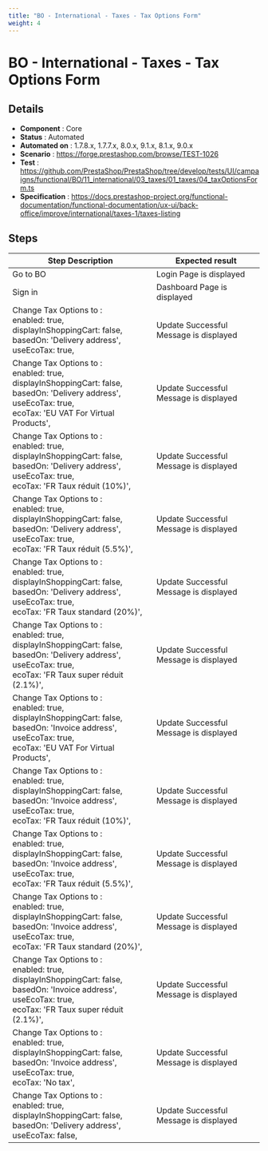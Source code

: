```yaml
---
title: "BO - International - Taxes - Tax Options Form"
weight: 4
---
```


# BO - International - Taxes - Tax Options Form
## Details
* **Component** : Core
* **Status** : Automated
* **Automated on** : 1.7.8.x, 1.7.7.x, 8.0.x, 9.1.x, 8.1.x, 9.0.x
* **Scenario** : https://forge.prestashop.com/browse/TEST-1026
* **Test** : https://github.com/PrestaShop/PrestaShop/tree/develop/tests/UI/campaigns/functional/BO/11_international/03_taxes/01_taxes/04_taxOptionsForm.ts
* **Specification** : https://docs.prestashop-project.org/functional-documentation/functional-documentation/ux-ui/back-office/improve/international/taxes-1/taxes-listing

## Steps
| Step Description | Expected result |
| ----- | ----- |
| Go to BO | Login Page is displayed |
| Sign in | Dashboard Page is displayed |
| Change Tax Options to :<br>enabled: true,<br>displayInShoppingCart: false,<br>basedOn: 'Delivery address',<br>useEcoTax: true, | Update Successful<br>Message is displayed |
| Change Tax Options to :<br>enabled: true,<br>displayInShoppingCart: false,<br>basedOn: 'Delivery address',<br>useEcoTax: true,<br>ecoTax: 'EU VAT For Virtual Products', | Update Successful<br>Message is displayed |
| Change Tax Options to :<br>enabled: true,<br>displayInShoppingCart: false,<br>basedOn: 'Delivery address',<br>useEcoTax: true,<br>ecoTax: 'FR Taux réduit (10%)', | Update Successful<br>Message is displayed |
| Change Tax Options to :<br>enabled: true,<br>displayInShoppingCart: false,<br>basedOn: 'Delivery address',<br>useEcoTax: true,<br>ecoTax: 'FR Taux réduit (5.5%)', | Update Successful<br>Message is displayed |
| Change Tax Options to :<br>enabled: true,<br>displayInShoppingCart: false,<br>basedOn: 'Delivery address',<br>useEcoTax: true,<br>ecoTax: 'FR Taux standard (20%)', | Update Successful<br>Message is displayed |
| Change Tax Options to :<br>enabled: true,<br>displayInShoppingCart: false,<br>basedOn: 'Delivery address',<br>useEcoTax: true,<br>ecoTax: 'FR Taux super réduit (2.1%)', | Update Successful<br>Message is displayed |
| Change Tax Options to :<br>enabled: true,<br>displayInShoppingCart: false,<br>basedOn: 'Invoice address',<br>useEcoTax: true,<br>ecoTax: 'EU VAT For Virtual Products', | Update Successful<br>Message is displayed |
| Change Tax Options to :<br>enabled: true,<br>displayInShoppingCart: false,<br>basedOn: 'Invoice address',<br>useEcoTax: true,<br>ecoTax: 'FR Taux réduit (10%)', | Update Successful<br>Message is displayed |
| Change Tax Options to :<br>enabled: true,<br>displayInShoppingCart: false,<br>basedOn: 'Invoice address',<br>useEcoTax: true,<br>ecoTax: 'FR Taux réduit (5.5%)', | Update Successful<br>Message is displayed |
| Change Tax Options to :<br>enabled: true,<br>displayInShoppingCart: false,<br>basedOn: 'Invoice address',<br>useEcoTax: true,<br>ecoTax: 'FR Taux standard (20%)', | Update Successful<br>Message is displayed |
| Change Tax Options to :<br>enabled: true,<br>displayInShoppingCart: false,<br>basedOn: 'Invoice address',<br>useEcoTax: true,<br>ecoTax: 'FR Taux super réduit (2.1%)', | Update Successful<br>Message is displayed |
| Change Tax Options to :<br>enabled: true,<br>displayInShoppingCart: false,<br>basedOn: 'Invoice address',<br>useEcoTax: true,<br>ecoTax: 'No tax', | Update Successful<br>Message is displayed |
| Change Tax Options to :<br>enabled: true,<br>displayInShoppingCart: false,<br>basedOn: 'Delivery address',<br>useEcoTax: false, | Update Successful<br>Message is displayed |
